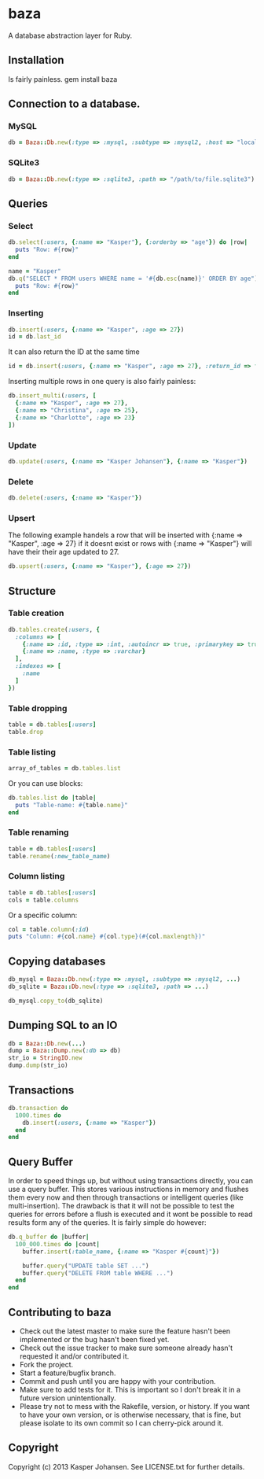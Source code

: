 # baza

A database abstraction layer for Ruby.

## Installation

Is fairly painless.
  gem install baza

## Connection to a database.

### MySQL
```ruby
db = Baza::Db.new(:type => :mysql, :subtype => :mysql2, :host => "localhost", :user => "my_user", :pass => "my_password", :port => 3306, :db => "my_database")
```

### SQLite3
```ruby
db = Baza::Db.new(:type => :sqlite3, :path => "/path/to/file.sqlite3")
```

## Queries

### Select
```ruby
db.select(:users, {:name => "Kasper"}, {:orderby => "age"}) do |row|
  puts "Row: #{row}"
end

name = "Kasper"
db.q("SELECT * FROM users WHERE name = '#{db.esc(name)}' ORDER BY age") do |row|
  puts "Row: #{row}"
end
```

### Inserting
```ruby
db.insert(:users, {:name => "Kasper", :age => 27})
id = db.last_id
```

It can also return the ID at the same time
```ruby
id = db.insert(:users, {:name => "Kasper", :age => 27}, :return_id => true)
```

Inserting multiple rows in one query is also fairly painless:
```ruby
db.insert_multi(:users, [
  {:name => "Kasper", :age => 27},
  {:name => "Christina", :age => 25},
  {:name => "Charlotte", :age => 23}
])
```

### Update
```ruby
db.update(:users, {:name => "Kasper Johansen"}, {:name => "Kasper"})
```

### Delete
```ruby
db.delete(:users, {:name => "Kasper"})
```

### Upsert
The following example handels a row that will be inserted with {:name => "Kasper", :age => 27} if it doesnt exist or rows with {:name => "Kasper"} will have their their age updated to 27.
```ruby
db.upsert(:users, {:name => "Kasper"}, {:age => 27})
```

## Structure

### Table creation
```ruby
db.tables.create(:users, {
  :columns => [
    {:name => :id, :type => :int, :autoincr => true, :primarykey => true},
    {:name => :name, :type => :varchar}
  ],
  :indexes => [
    :name
  ]
})
```

### Table dropping
```ruby
table = db.tables[:users]
table.drop
```

### Table listing
```ruby
array_of_tables = db.tables.list
```

Or you can use blocks:
```ruby
db.tables.list do |table|
  puts "Table-name: #{table.name}"
end
```

### Table renaming
```ruby
table = db.tables[:users]
table.rename(:new_table_name)
```

### Column listing
```ruby
table = db.tables[:users]
cols = table.columns
```

Or a specific column:
```ruby
col = table.column(:id)
puts "Column: #{col.name} #{col.type}(#{col.maxlength})"
```

## Copying databases
```ruby
db_mysql = Baza::Db.new(:type => :mysql, :subtype => :mysql2, ...)
db_sqlite = Baza::Db.new(:type => :sqlite3, :path => ...)

db_mysql.copy_to(db_sqlite)
```

## Dumping SQL to an IO
```ruby
db = Baza::Db.new(...)
dump = Baza::Dump.new(:db => db)
str_io = StringIO.new
dump.dump(str_io)
```

## Transactions
```ruby
db.transaction do
  1000.times do
    db.insert(:users, {:name => "Kasper"})
  end
end
```

## Query Buffer
In order to speed things up, but without using transactions directly, you can use a query buffer. This stores various instructions in memory and flushes them every now and then through transactions or intelligent queries (like multi-insertion). The drawback is that it will not be possible to test the queries for errors before a flush is executed and it wont be possible to read results form any of the queries. It is fairly simple do however:
```ruby
db.q_buffer do |buffer|
  100_000.times do |count|
    buffer.insert(:table_name, {:name => "Kasper #{count}"})

    buffer.query("UPDATE table SET ...")
    buffer.query("DELETE FROM table WHERE ...")
  end
end
```

## Contributing to baza
 
* Check out the latest master to make sure the feature hasn't been implemented or the bug hasn't been fixed yet.
* Check out the issue tracker to make sure someone already hasn't requested it and/or contributed it.
* Fork the project.
* Start a feature/bugfix branch.
* Commit and push until you are happy with your contribution.
* Make sure to add tests for it. This is important so I don't break it in a future version unintentionally.
* Please try not to mess with the Rakefile, version, or history. If you want to have your own version, or is otherwise necessary, that is fine, but please isolate to its own commit so I can cherry-pick around it.

## Copyright

Copyright (c) 2013 Kasper Johansen. See LICENSE.txt for
further details.

